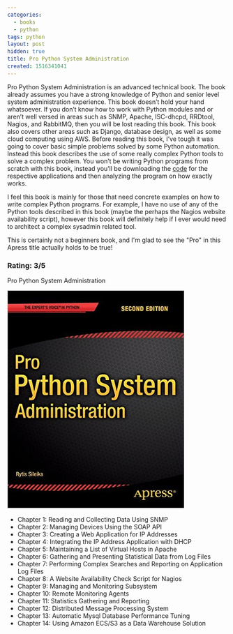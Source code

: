 ```yaml
---
categories:
  - books
  - python
tags: python
layout: post
hidden: true
title: Pro Python System Administration
created: 1516341041
---
```


Pro Python System Administration is an advanced technical book. The book already assumes you have a strong knowledge of Python and senior level system administration experience. This book doesn’t hold your hand whatsoever. If you don’t know how to work with Python modules and or aren’t well versed in areas such as SNMP, Apache, ISC-dhcpd, RRDtool, Nagios, and RabbitMQ, then you will be lost reading this book. This book also covers other areas such as Django, database design, as well as some cloud computing using AWS. Before reading this book, I’ve tough it was going to cover basic simple problems solved by some Python automation. Instead this book describes the use of some really complex Python tools to solve a complex problem. You won’t be writing Python programs from scratch with this book, instead you’ll be downloading the <a href="https://github.com/Apress/pro-python-system-admin-14" target="_blank">code</a> for the respective applications and then analyzing the program on how exactly works.  

I feel this book is mainly for those that need concrete examples on how to write complex Python programs. For example, I have no use of any of the Python tools described in this book (maybe the perhaps the Nagios website availability script), however this book will definitely help if I ever would need to architect a complex sysadmin related tool.

This is certainly not a beginners book, and I'm glad to see the "Pro" in this Apress title actually holds to be true!

### Rating: 3/5

Pro Python System Administration

<a href="https://www.apress.com/us/book/9781484202180" target="_blank"><img src="/assets/books/pro-python-sysadmin.jpg"></a>

* Chapter 1: Reading and Collecting Data Using SNMP
* Chapter 2: Managing Devices Using the SOAP API
* Chapter 3: Creating a Web Application for IP Addresses
* Chapter 4: Integrating the IP Address Application with DHCP
* Chapter 5: Maintaining a List of Virtual Hosts in Apache
* Chapter 6: Gathering and Presenting Statistical Data from Log Files
* Chapter 7: Performing Complex Searches and Reporting on Application Log Files
* Chapter 8: A Website Availability Check Script for Nagios
* Chapter 9: Managing and Monitoring Subsystem
* Chapter 10: Remote Monitoring Agents
* Chapter 11: Statistics Gathering and Reporting
* Chapter 12: Distributed Message Processing System
* Chapter 13: Automatic Mysql Database Performance Tuning
* Chapter 14: Using Amazon ECS/S3 as a Data Warehouse Solution

